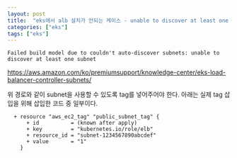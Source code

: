 ```yaml
---
layout: post
title:  "eks에서 alb 설치가 안되는 케이스 - unable to discover at least one subnet "
categories: ["eks"]
tags: ["eks"]
---
```



```
Failed build model due to couldn't auto-discover subnets: unable to discover at least one subnet
```

https://aws.amazon.com/ko/premiumsupport/knowledge-center/eks-load-balancer-controller-subnets/


위 경로와 같이 subnet을 사용할 수 있도록 tag를 넣어주어야 한다. 아래는 실제 tag 삽입을 위해 삽입한 코드 중 일부이다. 
```
  + resource "aws_ec2_tag" "public_subnet_tag" {
      + id          = (known after apply)
      + key         = "kubernetes.io/role/elb"
      + resource_id = "subnet-1234567890abcdef"
      + value       = "1"
    }
```
